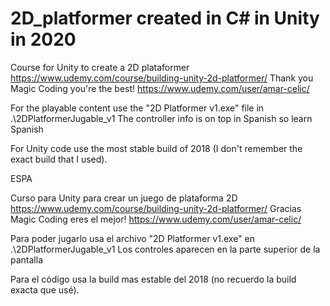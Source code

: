 # 2D_platformer created in C# in Unity in 2020
Course for Unity to create a 2D plataformer https://www.udemy.com/course/building-unity-2d-platformer/
Thank you Magic Coding you're the best! https://www.udemy.com/user/amar-celic/

For the playable content use the "2D Platformer v1.exe" file in .\2DPlatformerJugable_v1
The controller info is on top in Spanish so learn Spanish

For Unity code use the most stable build of 2018 (I don't remember the exact build that I used).



ESPA

Curso para Unity para crear un juego de plataforma 2D https://www.udemy.com/course/building-unity-2d-platformer/
Gracias Magic Coding eres el mejor! https://www.udemy.com/user/amar-celic/

Para poder jugarlo usa el archivo "2D Platformer v1.exe" en .\2DPlatformerJugable_v1
Los controles aparecen en la parte superior de la pantalla

Para el código usa la build mas estable del 2018 (no recuerdo la build exacta que usé).
